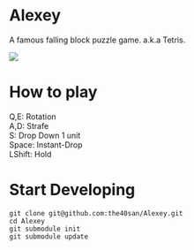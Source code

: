 # Alexey
A famous falling block puzzle game. a.k.a Tetris.

![](https://raw.githubusercontent.com/wiki/the40san/Alexey/readme.png)


# How to play

Q,E: Rotation  
A,D: Strafe  
S: Drop Down 1 unit  
Space: Instant-Drop  
LShift: Hold  


# Start Developing

```
git clone git@github.com:the40san/Alexey.git
cd Alexey
git submodule init
git submodule update
```
